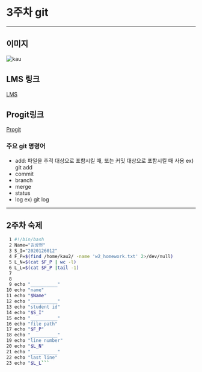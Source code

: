# 3주차 git   
_____________________________________________

## 이미지   
![kau](../kau.png)





## LMS 링크   
[LMS](https://lms.kau.ac.kr/login.ph)   

## Progit링크   
[Progit](https://git-scm.com/book/ko/v2)   

### 주요 git 명령어
- add: 파일을 추적 대상으로 포함시킬 때, 또는 커밋 대상으로 포함시킬 때 사용 ex) git add   
- commit   
- branch   
- merge    
- status   
- log ex) git log   
______________________________________________

## 2주차 숙제   
```bash
 1 #!/bin/bash
 2 Name="김상현"
 3 S_I="2020126012"
 4 F_P=$(find /home/kau2/ -name 'w2_homework.txt' 2>/dev/null)
 5 L_N=$(cat $F_P | wc -l)
 6 L_L=$(cat $F_P |tail -1)
 7
 8
 9 echo "__________"
10 echo "name"
11 echo "$Name"
12 echo "__________"
13 echo "student id"
14 echo "$S_I"
15 echo "__________"
16 echo "file path"
17 echo "$F_P"
18 echo "__________"
19 echo "line number"
20 echo "$L_N"
21 echo "__________"
22 echo "last line"
23 echo "$L_L```

